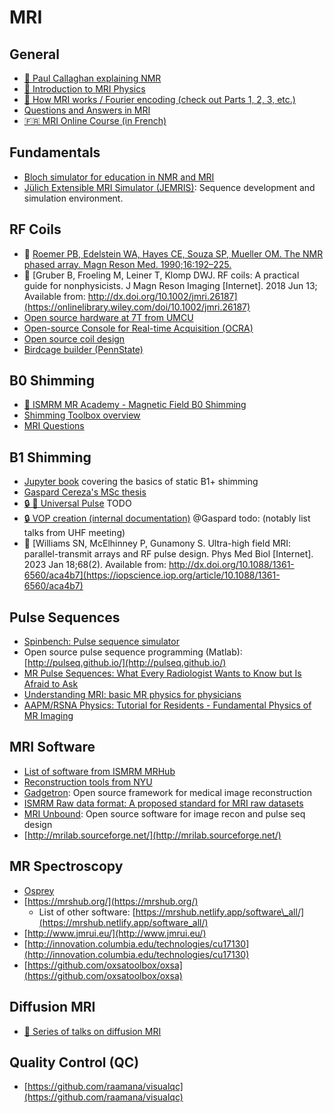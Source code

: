 # MRI

## General

* [🎥 Paul Callaghan explaining NMR](http://www.magritek.com/support/videos/#01)
* [🎥 Introduction to MRI Physics](https://www.youtube.com/watch?v=Ok9ILIYzmaY)
* [🎥 How MRI works / Fourier encoding (check out Parts 1, 2, 3, etc.)](https://www.youtube.com/watch?v=TQegSF4ZiIQ&t=0s&ab_channel=thePIRL)
* [Questions and Answers in MRI](https://mriquestions.com/index.html)
* [🇫🇷 MRI Online Course (in French)](https://www.imaios.com/fr/e-Cours/e-MRI)

## Fundamentals

* [Bloch simulator for education in NMR and MRI](http://www.drcmr.dk/bloch)
* [Jülich Extensible MRI Simulator (JEMRIS)](http://www.jemris.org/index.html): Sequence development and simulation environment.

## RF Coils

* 📄 [Roemer PB, Edelstein WA, Hayes CE, Souza SP, Mueller OM. The NMR phased array. Magn Reson Med. 1990;16:192–225.](https://pubmed.ncbi.nlm.nih.gov/2266841/)
* 📄 [Gruber B, Froeling M, Leiner T, Klomp DWJ. RF coils: A practical guide for nonphysicists. J Magn Reson Imaging [Internet]. 2018 Jun 13; Available from: http://dx.doi.org/10.1002/jmri.26187](https://onlinelibrary.wiley.com/doi/10.1002/jmri.26187)
* [Open source hardware at 7T from UMCU](https://github.com/umcu7tcoillab)
* [Open-source Console for Real-time Acquisition (OCRA)](https://openmri.github.io/ocra/)
* [Open source coil design](https://github.com/OpenMRI/CoilDesign)
* [Birdcage builder (PennState)](http://www.pennstatehershey.org/web/nmrlab/resources/software/javabirdcage)

## B0 Shimming

* [🎥 ISMRM MR Academy - Magnetic Field B0 Shimming](https://www.youtube.com/watch?v=8MinOsuqrYE)
* [Shimming Toolbox overview](https://docs.google.com/document/d/1jNm3qS9L3Wv330jYdoXdwHwhJ5fQlDgukkXZcf_ceJA)
* [MRI Questions](https://mriquestions.com/active-shimming.html)

## B1 Shimming

* [Jupyter book](https://shimming-toolbox.github.io/B1-shimming/) covering the basics of static B1+ shimming
* [Gaspard Cereza's MSc thesis](https://www.dropbox.com/s/4cv8s4t0ioll32q/Master_thesis_Gaspard_Cereza_corrected_2.pdf?dl=0)
* [🔒 🎥 Universal Pulse]() TODO
* [🔒 VOP creation (internal documentation)](https://docs.google.com/document/d/1uqr4UX4VY8H8cZ_DB9zaj12o0xrswRj44AxE3FZauHM/edit#heading=h.uf4xboevl4xa)
@Gaspard todo: (notably list talks from UHF meeting)
* 📄 [Williams SN, McElhinney P, Gunamony S. Ultra-high field MRI: parallel-transmit arrays and RF pulse design. Phys Med Biol [Internet]. 2023 Jan 18;68(2). Available from: http://dx.doi.org/10.1088/1361-6560/aca4b7](https://iopscience.iop.org/article/10.1088/1361-6560/aca4b7)

## Pulse Sequences

* [Spinbench: Pulse sequence simulator](http://www.heartvista.com/spinbench/)
* Open source pulse sequence programming (Matlab): [http://pulseq.github.io/](http://pulseq.github.io/)
* [MR Pulse Sequences: What Every Radiologist Wants to Know but Is Afraid to Ask](https://pubs.rsna.org/doi/10.1148/rg.262055063)
* [Understanding MRI: basic MR physics for physicians](https://pmj.bmj.com/content/postgradmedj/89/1050/209.full.pdf)
* [AAPM/RSNA Physics: Tutorial for Residents - Fundamental Physics of MR Imaging](https://pubs.rsna.org/doi/10.1148/rg.254055027?url_ver=Z39.88-2003&rfr_id=ori:rid:crossref.org&rfr_dat=cr_pub%3dpubmed)

## MRI Software

* [List of software from ISMRM MRHub](https://github.com/ISMRM/mrhub)
* [Reconstruction tools from NYU](https://cai2r.net/resources/)
* [Gadgetron](http://gadgetron.sourceforge.net/): Open source framework for medical image reconstruction
* [ISMRM Raw data format: A proposed standard for MRI raw datasets](https://onlinelibrary.wiley.com/doi/10.1002/mrm.26089)
* [MRI Unbound](http://www.ismrm.org/mri_unbound/sequence.htm): Open source software for image recon and pulse seq design
* [http://mrilab.sourceforge.net/](http://mrilab.sourceforge.net/)

## MR Spectroscopy

* [Osprey](https://schorschinho.github.io/osprey/)
* [https://mrshub.org/](https://mrshub.org/)
  * List of other software: [https://mrshub.netlify.app/software\_all/](https://mrshub.netlify.app/software_all/)
* [http://www.jmrui.eu/](http://www.jmrui.eu/)
* [http://innovation.columbia.edu/technologies/cu17130](http://innovation.columbia.edu/technologies/cu17130)
* [https://github.com/oxsatoolbox/oxsa](https://github.com/oxsatoolbox/oxsa)

## Diffusion MRI

* [🎥 Series of talks on diffusion MRI](http://blog.ismrm.org/2018/04/03/interactive-diffusion-course/)

## Quality Control (QC)

* [https://github.com/raamana/visualqc](https://github.com/raamana/visualqc)

